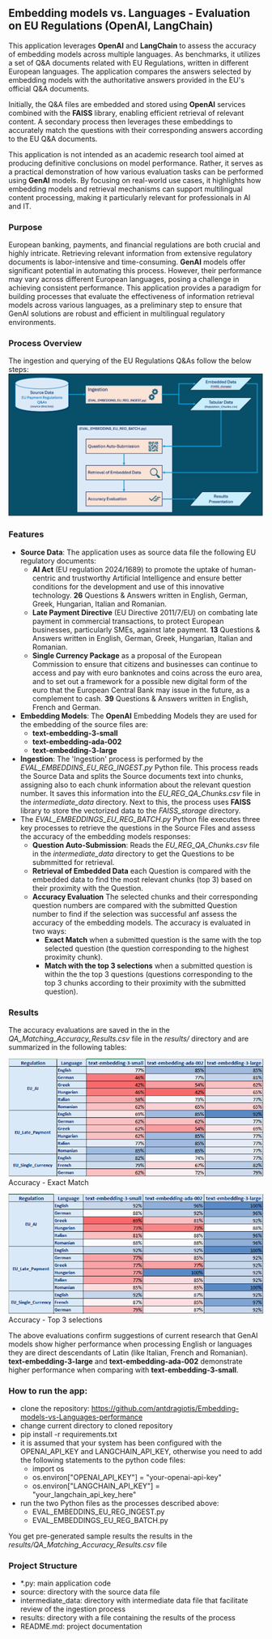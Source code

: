 ## Embedding models vs. Languages - Evaluation on EU Regulations (OpenAI, LangChain)
This application leverages **OpenAI** and **LangChain** to assess the accuracy of embedding models across multiple languages. As benchmarks, it utilizes a set of Q&A documents related with EU Regulations, written in different European languages. The application compares the answers selected by embedding models with the authoritative answers provided in the EU's official Q&A documents.

Initially, the Q&A files are embedded and stored using **OpenAI** services combined with the **FAISS** library, enabling efficient retrieval of relevant content. A secondary process then leverages these embeddings to accurately match the questions with their corresponding answers according to the EU Q&A documents.

This application is not intended as an academic research tool aimed at producing definitive conclusions on model performance. Rather, it serves as a practical demonstration of how various evaluation tasks can be performed using **GenAI** models. By focusing on real-world use cases, it highlights how embedding models and retrieval mechanisms can support multilingual content processing, making it particularly relevant for professionals in AI and IT.

### Purpose 
European banking, payments, and financial regulations are both crucial and highly intricate. Retrieving relevant information from extensive regulatory documents is labor-intensive and time-consuming. **GenAI** models offer significant potential in automating this process. However, their performance may vary across different European languages, posing a challenge in achieving consistent performance. This application provides a paradigm for building processes that evaluate the effectiveness of information retrieval models across various languages, as a preliminary step to ensure that GenAI solutions are robust and efficient in multilingual regulatory environments. 

### Process Overview 
The ingestion and querying of the EU Regulations Q&As follow the below steps: 
![Process Overview](https://github.com/antdragiotis/Embedding-models-vs-Languages-performance/blob/main/assets/Process_Overview.PNG)

### Features
- **Source Data**: The application uses as source data file the following EU regulatory documents:
  - **AI Act** (EU regulation 2024/1689) to promote the uptake of human-centric and trustworthy Artificial Intelligence and ensure better conditions for the development and use of this innovative technology. **26** Questions & Answers written in English, German, Greek, Hungarian, Italian and Romanian.
  - **Late Payment Directive** (EU Directive 2011/7/EU) on combating late payment in commercial transactions, to protect European businesses, particularly SMEs, against late payment. **13** Questions & Answers written in English, German, Greek, Hungarian, Italian and Romanian.
  - **Single Currency Package** as a proposal of the European Commission to ensure that citizens and businesses can continue to access and pay with euro banknotes and coins across the euro area, and to set out a framework for a possible new digital form of the euro that the European Central Bank may issue in the future, as a complement to cash. **39** Questions & Answers written in English, French and German.
- **Embedding Models**: The **OpenAI** Embedding Models they are used for the embedding of the source files are: 
  - **text-embedding-3-small**
  - **text-embedding-ada-002**
  - **text-embedding-3-large**  
- **Ingestion**: The 'Ingestion' process is performed by the *EVAL_EMBEDDINS_EU_REG_INGEST.py* Python file. This process reads the Source Data and splits the Source documents text into chunks, assigning also to each chunk information about the relevant question number. It saves this information into the *EU_REG_QA_Chunks.csv* file in the *intermediate_data* directory. Next to this, the process uses **FAISS** library to store the vectorized data to the *FAISS_storage* directory. 
- The *EVAL_EMBEDDINGS_EU_REG_BATCH.py* Python file executes three key processes to retrieve the questions in the Source Files and assess the accuracy of the embedding models responses:
  - **Question Auto-Submission**: Reads the *EU_REG_QA_Chunks.csv* file in the *intermediate_data* directory to get the Questions to be submmitted for retrieval.  
  - **Retrieval of Embedded Data** each Question is compared with the embedded data to find the most relevant chunks (top 3) based on their proximity with the Question.
  - **Accuracy Evaluation** The selected chunks and their corresponding question numbers are compared with the submitted Question number to find if the selection was successful anf assess the accuracy of the embedding models. The accuracy is evaluated in two ways:
     - **Exact Match** when a submitted question is the same with the top selected question (the question corresponding to the highest proximity chunk).  
     - **Match with the top 3 selections** when a  submitted question is within the the top 3 questions (questions corresponding to the top 3 chunks according to their proximity with the submitted question).

### Results
The accuracy evaluations are saved in the in the *QA_Matching_Accuracy_Results.csv* file in the *results/* directory and are summarized in the following tables:

![Accuracy - Exact Match](https://github.com/antdragiotis/Embedding-models-vs-Languages-performance/blob/main/assets/Results_Accuracy.PNG)
Accuracy - Exact Match

![Accuracy - Top 3 selections](https://github.com/antdragiotis/Embedding-models-vs-Languages-performance/blob/main/assets/Results_Accuracy_alt.PNG)
Accuracy - Top 3 selections

The above evaluations confirm suggestions of current research that GenAI models show higher performance when processing English or languages they are direct descendants of Latin (like Italian, French and Romanian). **text-embedding-3-large** and **text-embedding-ada-002** demonstrate higher performance when comparing with **text-embedding-3-small**.    


### How to run the app:
- clone the repository: https://github.com/antdragiotis/Embedding-models-vs-Languages-performance
- change current directory to cloned repository
- pip install -r requirements.txt
- it is assumed that your system has been configured with the OPENAI_API_KEY and LANGCHAIN_API_KEY, otherwise you need to add the following statements to the python code files:
  - import os
  - os.environ["OPENAI_API_KEY"] = "your-openai-api-key"
  - os.environ["LANGCHAIN_API_KEY"] = "your_langchain_api_key_here"     
- run the two Python files as the processes described above: 
  - EVAL_EMBEDDINS_EU_REG_INGEST.py
  - EVAL_EMBEDDINGS_EU_REG_BATCH.py
 
You get pre-generated sample results the results in the *results/QA_Matching_Accuracy_Results.csv* file

### Project Structure
- *.py: main application code
- source: directory with the source data file
- intermediate_data: directory with intermediate data file that facilitate review of the ingestion process
- results: directory with a file containing the results of the process
- README.md: project documentation
